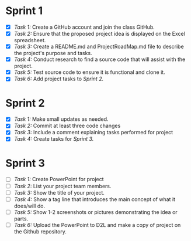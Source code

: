 # Sprint 1
- [x] _Task 1:_ Create a GitHub account and join the class GitHub.  
- [x] _Task 2:_ Ensure that the proposed project idea is displayed on the Excel spreadsheet.
- [x] _Task 3:_ Create a README.md and ProjectRoadMap.md file to describe the project's purpose and tasks. 
- [x] _Task 4:_ Conduct research to find a source code that will assist with the project.
- [x] _Task 5:_ Test source code to ensure it is functional and clone it.
- [x] _Task 6:_ Add project tasks to _Sprint 2._
# Sprint 2
- [x] _Task 1:_ Make small updates as needed. 
- [x] _Task 2:_ Commit at least three code changes 
- [x] _Task 3:_ Include a comment explaining tasks performed for project
- [x] _Task 4:_ Create tasks for _Sprint 3._
# Sprint 3
- [ ] _Task 1:_ Create PowerPoint for project
- [ ] _Task 2:_ List your project team members.
- [ ] _Task 3:_ Show the title of your project.
- [ ] _Task 4:_ Show a tag line that introduces the main concept of what it does/will do.
- [ ] _Task 5:_ Show 1-2 screenshots or pictures demonstrating the idea or parts.
- [ ] _Task 6:_ Upload the PowerPoint to D2L and make a copy of project on the Github repository. 
